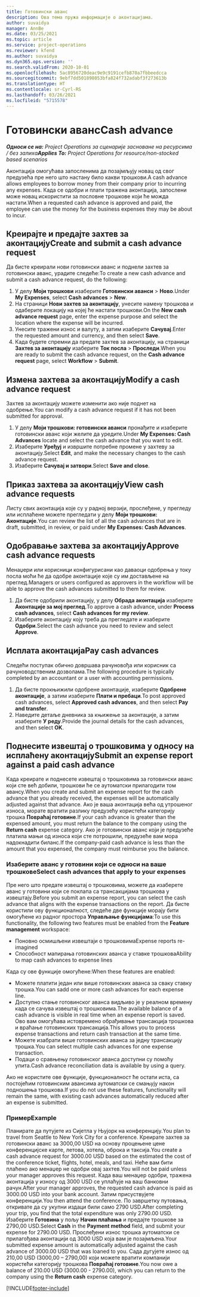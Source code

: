 ```yaml
---
title: Готовински аванс
description: Ова тема пружа информације о аконтацијама.
author: suvaidya
manager: AnnBe
ms.date: 03/25/2021
ms.topic: article
ms.service: project-operations
ms.reviewer: kfend
ms.author: suvaidya
ms.dyn365.ops.version: ''
ms.search.validFrom: 2020-10-01
ms.openlocfilehash: 5ac8956720deac9e9c9191cefb870a7fbbeedcca
ms.sourcegitcommit: 9ebf7dd501898053bfa824f732adabf3f273613b
ms.translationtype: HT
ms.contentlocale: sr-Cyrl-RS
ms.lasthandoff: 03/26/2021
ms.locfileid: "5715578"
---
```

# <a name="cash-advance"></a><span data-ttu-id="5a067-103">Готовински аванс</span><span class="sxs-lookup"><span data-stu-id="5a067-103">Cash advance</span></span>

<span data-ttu-id="5a067-104">_**Односи се на:** Project Operations за сценарије засноване на ресурсима / без залиха_</span><span class="sxs-lookup"><span data-stu-id="5a067-104">_**Applies To:** Project Operations for resource/non-stocked based scenarios_</span></span>

<span data-ttu-id="5a067-105">Аконтација омогућава запосленима да позајмљују новац од свог предузећа пре него што настану било какви трошкови.</span><span class="sxs-lookup"><span data-stu-id="5a067-105">A cash advance allows employees to borrow money from their company prior to incurring any expenses.</span></span> <span data-ttu-id="5a067-106">Када се одобри и плати тражена аконтација, запослени може новац искористити за пословне трошкове који ће можда настати.</span><span class="sxs-lookup"><span data-stu-id="5a067-106">When a requested cash advance is approved and paid, the employee can use the money for the business expenses they may be about to incur.</span></span> 

## <a name="create-and-submit-a-cash-advance-request"></a><span data-ttu-id="5a067-107">Креирајте и предајте захтев за аконтацију</span><span class="sxs-lookup"><span data-stu-id="5a067-107">Create and submit a cash advance request</span></span>
<span data-ttu-id="5a067-108">Да бисте креирали нови готовински аванс и поднели захтев за готовински аванс, урадите следеће:</span><span class="sxs-lookup"><span data-stu-id="5a067-108">To create a new cash advance and submit a cash advance request, do the following:</span></span> 

1. <span data-ttu-id="5a067-109">У делу **Моји трошкови** изаберите **Готовински аванси** > **Ново**.</span><span class="sxs-lookup"><span data-stu-id="5a067-109">Under **My Expenses**, select **Cash advances** > **New**.</span></span> 
2. <span data-ttu-id="5a067-110">На страници **Нови захтев за аконтацију**, унесите намену трошкова и одаберите локацију на којеј ће настати трошкови.</span><span class="sxs-lookup"><span data-stu-id="5a067-110">On the **New cash advance request** page, enter the expense purpose and select the location where the expense will be incurred.</span></span>
3. <span data-ttu-id="5a067-111">Унесите тражени износ и валуту, а затим изаберите **Сачувај**.</span><span class="sxs-lookup"><span data-stu-id="5a067-111">Enter the requested amount and currency, and then select **Save**.</span></span> 
4. <span data-ttu-id="5a067-112">Када будете спремни да предате захтев за аконтацију, на страници **Захтев за аконтацију** изаберите **Ток посла** > **Проследи**.</span><span class="sxs-lookup"><span data-stu-id="5a067-112">When you are ready to submit the cash advance request, on the **Cash advance request** page, select **Workflow** > **Submit**.</span></span>

## <a name="modify-a-cash-advance-request"></a><span data-ttu-id="5a067-113">Измена захтева за аконтацију</span><span class="sxs-lookup"><span data-stu-id="5a067-113">Modify a cash advance request</span></span>

<span data-ttu-id="5a067-114">Захтев за аконтацију можете изменити ако није поднет на одобрење.</span><span class="sxs-lookup"><span data-stu-id="5a067-114">You can modify a cash advance request if it has not been submitted for approval.</span></span>

1. <span data-ttu-id="5a067-115">У делу **Моји трошкови: готовински аванси** пронађите и изаберите готовински аванс који желите да уредите.</span><span class="sxs-lookup"><span data-stu-id="5a067-115">Under **My Expenses: Cash Advances** locate and select the cash advance that you want to edit.</span></span>
2. <span data-ttu-id="5a067-116">Изаберите **Уређуј** и извршите потребне промене у захтеву за аконтацију.</span><span class="sxs-lookup"><span data-stu-id="5a067-116">Select **Edit**, and make the necessary changes to the cash advance request.</span></span> 
3. <span data-ttu-id="5a067-117">Изаберите **Сачувај и затвори**.</span><span class="sxs-lookup"><span data-stu-id="5a067-117">Select **Save and close**.</span></span>


## <a name="view-cash-advance-requests"></a><span data-ttu-id="5a067-118">Приказ захтева за аконтацију</span><span class="sxs-lookup"><span data-stu-id="5a067-118">View cash advance requests</span></span>
<span data-ttu-id="5a067-119">Листу свих аконтација које су у радној верзији, прослеђене, у прегледу или исплаћене можете прегледати у делу **Моји трошкови: Аконтације**.</span><span class="sxs-lookup"><span data-stu-id="5a067-119">You can review the list of all the cash advances that are in draft, submitted, in review, or paid under **My Expenses: Cash Advances**.</span></span> 

## <a name="approve-cash-advance-requests"></a><span data-ttu-id="5a067-120">Одобравање захтева за аконтацију</span><span class="sxs-lookup"><span data-stu-id="5a067-120">Approve cash advance requests</span></span>

<span data-ttu-id="5a067-121">Менаџери или корисници конфигурисани као даваоци одобрења у току посла моћи ће да одобре аконтације које су им достављене на преглед.</span><span class="sxs-lookup"><span data-stu-id="5a067-121">Managers or users configured as approvers in the workflow will be able to approve the cash advances submitted to them for review.</span></span> 

1. <span data-ttu-id="5a067-122">Да бисте одобрили аконтацију, у делу **Обрада аконтација** изаберите **Аконтације за мој преглед**.</span><span class="sxs-lookup"><span data-stu-id="5a067-122">To approve a cash advance, under **Process cash advances**, select **Cash advances for my review**.</span></span>
2. <span data-ttu-id="5a067-123">Изаберите аконтацију коју треба да прегледате и изаберите **Одобри**.</span><span class="sxs-lookup"><span data-stu-id="5a067-123">Select the cash advance you need to review and select **Approve**.</span></span>  

## <a name="pay-cash-advances"></a><span data-ttu-id="5a067-124">Исплата аконтација</span><span class="sxs-lookup"><span data-stu-id="5a067-124">Pay cash advances</span></span> 
<span data-ttu-id="5a067-125">Следећи поступак обично довршава рачуновођа или корисник са рачуноводственим дозволама.</span><span class="sxs-lookup"><span data-stu-id="5a067-125">The following procedure is typically completed by an accountant or a user with accounting permissions.</span></span>

1. <span data-ttu-id="5a067-126">Да бисте прокњижили одобрене аконтације, изаберите **Одобрене аконтације**, а затим изаберите **Плати и пребаци**.</span><span class="sxs-lookup"><span data-stu-id="5a067-126">To post approved cash advances, select **Approved cash advances**, and then select **Pay and transfer**.</span></span>  
2. <span data-ttu-id="5a067-127">Наведите детаље дневника за књижење за аконтације, а затим изаберите **У реду**.</span><span class="sxs-lookup"><span data-stu-id="5a067-127">Provide the journal details for the cash advances, and then select **OK**.</span></span> 

## <a name="submit-an-expense-report-against-a-paid-cash-advance"></a><span data-ttu-id="5a067-128">Поднесите извештај о трошковима у односу на исплаћену аконтацију</span><span class="sxs-lookup"><span data-stu-id="5a067-128">Submit an expense report against a paid cash advance</span></span> 

<span data-ttu-id="5a067-129">Када креирате и поднесете извештај о трошковима за готовински аванс који сте већ добили, трошкови ће се аутоматски прилагодити том авансу.</span><span class="sxs-lookup"><span data-stu-id="5a067-129">When you create and submit an expense report for the cash advance that you already received, the expenses will be automatically adjusted against that advance.</span></span> <span data-ttu-id="5a067-130">Ако је ваша аконтација већа од утрошеног износа, морате вратити разлику предузећу користећи категорију трошка **Повраћај готовине**.</span><span class="sxs-lookup"><span data-stu-id="5a067-130">If your cash advance is greater than the expensed amount, you must return the balance to the company using the **Return cash** expense category.</span></span> <span data-ttu-id="5a067-131">Ако је готовински аванс који је предузеће платила мањи од износа који сте потрошили, предузеће вам мора надокнадити биланс.</span><span class="sxs-lookup"><span data-stu-id="5a067-131">If the company-paid cash advance is less than the amount that you expensed, the company must reimburse you the balance.</span></span> 

### <a name="select-cash-advances-that-apply-to-your-expenses"></a><span data-ttu-id="5a067-132">Изаберите аванс у готовини који се односи на ваше трошкове</span><span class="sxs-lookup"><span data-stu-id="5a067-132">Select cash advances that apply to your expenses</span></span>
<span data-ttu-id="5a067-133">Пре него што предате извештај о трошковима, можете да изаберете аванс у готовини који се поклапа са трансакцијама трошкова у извештају.</span><span class="sxs-lookup"><span data-stu-id="5a067-133">Before you submit an expense report, you can select the cash advance that aligns with the expense transactions on the report.</span></span> <span data-ttu-id="5a067-134">Да бисте користили ову функционалност, следеће две функције морају бити омогућене из радног простора **Управљање функцијама**:</span><span class="sxs-lookup"><span data-stu-id="5a067-134">To use this functionality, the following two features must be enabled from the **Feature management** workspace:</span></span>

  - <span data-ttu-id="5a067-135">Поновно осмишљени извештаји о трошковима</span><span class="sxs-lookup"><span data-stu-id="5a067-135">Expense reports re-imagined</span></span>
  - <span data-ttu-id="5a067-136">Способност мапирања готовинских аванса у ставке трошкова</span><span class="sxs-lookup"><span data-stu-id="5a067-136">Ability to map cash advances to expense lines</span></span>
 
 <span data-ttu-id="5a067-137">Када су ове функције омогућене:</span><span class="sxs-lookup"><span data-stu-id="5a067-137">When these features are enabled:</span></span>
 
  - <span data-ttu-id="5a067-138">Можете платити један или више готовинских аванса за сваку ставку трошка.</span><span class="sxs-lookup"><span data-stu-id="5a067-138">You can sadd one or more cash advances for each expense line.</span></span>
  - <span data-ttu-id="5a067-139">Доступно стање готовинског аванса видљиво је у реалном времену када се сачува извештај о трошковима.</span><span class="sxs-lookup"><span data-stu-id="5a067-139">The available balance of a cash advance is visible in real time when an expense report is saved.</span></span> <span data-ttu-id="5a067-140">Ово вам омогућава истовремено обрађивање трансакција трошкова и враћање готовинских трансакција.</span><span class="sxs-lookup"><span data-stu-id="5a067-140">This allows you to process expense transactions and return cash transaction at the same time.</span></span>
  - <span data-ttu-id="5a067-141">Можете изабрати више готовинских аванса за једну трансакцију трошка.</span><span class="sxs-lookup"><span data-stu-id="5a067-141">You can select multiple cash advances for one expense transaction.</span></span>
  - <span data-ttu-id="5a067-142">Подаци о сравњењу готовинског аванса доступни су помоћу упита.</span><span class="sxs-lookup"><span data-stu-id="5a067-142">Cash advance reconciliation data is available by using a query.</span></span> 
 
<span data-ttu-id="5a067-143">Ако не користите ове функције, функционалност ће остати иста, са постојећим готовинским авансима аутоматски се смањују након подношења трошкова.</span><span class="sxs-lookup"><span data-stu-id="5a067-143">If you do not use these features, functionality will remain the same, with existing cash advances automatically reduced after an expense is submitted.</span></span>

### <a name="example"></a><span data-ttu-id="5a067-144">Пример</span><span class="sxs-lookup"><span data-stu-id="5a067-144">Example</span></span> 
<span data-ttu-id="5a067-145">Планирате да путујете из Сијетла у Њујорк на конференцију.</span><span class="sxs-lookup"><span data-stu-id="5a067-145">You plan to travel from Seattle to New York City for a conference.</span></span> <span data-ttu-id="5a067-146">Креирате захтев за готовински аванс за 3000,00 USD на основу процењене цене конференцијске карте, летова, хотела, оброка и таксија.</span><span class="sxs-lookup"><span data-stu-id="5a067-146">You create a cash advance request for 3000.00 USD based on the estimated the cost of the conference ticket, flights, hotel, meals, and taxi.</span></span> <span data-ttu-id="5a067-147">Неће вам бити плаћено ако менаџер не одобри овај захтев.</span><span class="sxs-lookup"><span data-stu-id="5a067-147">You will not be paid unless your manager approves this request.</span></span> <span data-ttu-id="5a067-148">Када ваш менаџер одобри, тражена аконтација у износу од 3000 USD се уплаћује на ваш банковни рачун.</span><span class="sxs-lookup"><span data-stu-id="5a067-148">After your manager approves, the requested cash advance is paid as 3000.00 USD into your bank account.</span></span> <span data-ttu-id="5a067-149">Затим присуствујете конференцији.</span><span class="sxs-lookup"><span data-stu-id="5a067-149">You then attend the conference.</span></span> <span data-ttu-id="5a067-150">По завршетку путовања, откривате да су укупни издаци били само 2790 USD.</span><span class="sxs-lookup"><span data-stu-id="5a067-150">After completing your trip, you find that the total expenditure was only 2790.00 USD.</span></span> <span data-ttu-id="5a067-151">Изаберите **Готовина** у пољу **Начин плаћања** и предајте трошкове за 2790,00 USD.</span><span class="sxs-lookup"><span data-stu-id="5a067-151">Select **Cash** in the **Payment method** field, and submit your expense for 2790.00 USD.</span></span> <span data-ttu-id="5a067-152">Прослеђени износ трошка аутоматски се прилагођава аконтацији од 3000 USD која вам је позајмљена.</span><span class="sxs-lookup"><span data-stu-id="5a067-152">Your submitted expense amount is automatically adjusted against the cash advance of 3000.00 USD that was loaned to you.</span></span> <span data-ttu-id="5a067-153">Сада дугујете износ од 210,00 USD (3000,00 – 2790,00) који можете вратити компанији користећи категорију трошкова **Повраћај готовине**.</span><span class="sxs-lookup"><span data-stu-id="5a067-153">You now owe a balance of 210.00 USD (3000.00 - 2790.00), which you can return to the company using the **Return cash** expense category.</span></span>



[!INCLUDE[footer-include](../includes/footer-banner.md)]
